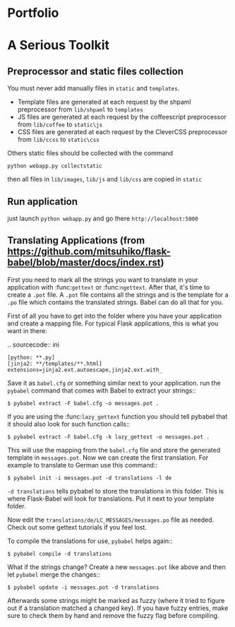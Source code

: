 Portfolio
=========

A Serious Toolkit
=================

Preprocessor and static files collection
----------------------------------------
You must never add manually files in `static` and `templates`.

* Template files are generated at each request by the shpaml preprocessor from `lib/shpaml` to `templates`
* JS files are generated at each request by the coffeescript preprocessor from `lib/coffee` to `static\js`
* CSS files are generated at each request by the CleverCSS preprocessor from `lib/ccss` to `static\css`

Others static files should be collected with the command

`python webapp.py collectstatic`

then  all files in `lib/images`, `lib/js` and `lib/css` are copied in `static`

Run application
---------------

just launch `python webapp.py`
and go there `http://localhost:5000`

Translating Applications (from https://github.com/mitsuhiko/flask-babel/blob/master/docs/index.rst)
---------------------------------------------------------------------------------------------------

First you need to mark all the strings you want to translate in your
application with :func:`gettext` or :func:`ngettext`.  After that, it's
time to create a ``.pot`` file.  A ``.pot`` file contains all the strings
and is the template for a ``.po`` file which contains the translated
strings.  Babel can do all that for you.

First of all you have to get into the folder where you have your
application and create a mapping file.  For typical Flask applications, this
is what you want in there:

.. sourcecode:: ini

    [python: **.py]
    [jinja2: **/templates/**.html]
    extensions=jinja2.ext.autoescape,jinja2.ext.with_

Save it as ``babel.cfg`` or something similar next to your application.
run the `pybabel` command that comes with Babel to
extract your strings::

    $ pybabel extract -F babel.cfg -o messages.pot .

If you are using the :func:`lazy_gettext` function you should tell pybabel
that it should also look for such function calls::

    $ pybabel extract -F babel.cfg -k lazy_gettext -o messages.pot .

This will use the mapping from the ``babel.cfg`` file and store the
generated template in ``messages.pot``.  Now we can create the first
translation.  For example to translate to German use this command::

    $ pybabel init -i messages.pot -d translations -l de

``-d translations`` tells pybabel to store the translations in this
folder.  This is where Flask-Babel will look for translations.  Put it
next to your template folder.

Now edit the ``translations/de/LC_MESSAGES/messages.po`` file as needed.
Check out some gettext tutorials if you feel lost.

To compile the translations for use, ``pybabel`` helps again::

    $ pybabel compile -d translations

What if the strings change?  Create a new ``messages.pot`` like above and
then let ``pybabel`` merge the changes::

    $ pybabel update -i messages.pot -d translations

Afterwards some strings might be marked as fuzzy (where it tried to figure
out if a translation matched a changed key).  If you have fuzzy entries,
make sure to check them by hand and remove the fuzzy flag before
compiling.
